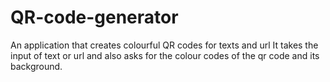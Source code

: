 # QR-code-generator
An application that creates colourful QR codes for texts and url
It takes the input of text or url and also asks for the colour codes of the qr code and its background. 
